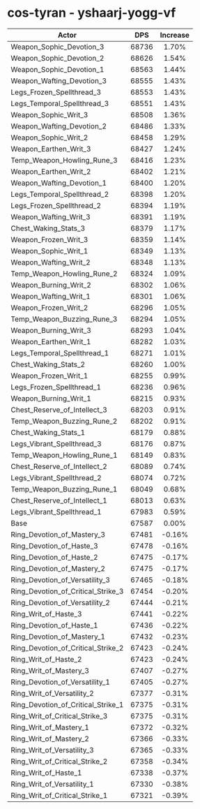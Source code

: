 # cos-tyran - yshaarj-yogg-vf
| Actor | DPS | Increase |
|---|:---:|:---:|
|Weapon_Sophic_Devotion_3|68736|1.70%|
|Weapon_Sophic_Devotion_2|68626|1.54%|
|Weapon_Sophic_Devotion_1|68563|1.44%|
|Weapon_Wafting_Devotion_3|68555|1.43%|
|Legs_Frozen_Spellthread_3|68553|1.43%|
|Legs_Temporal_Spellthread_3|68551|1.43%|
|Weapon_Sophic_Writ_3|68508|1.36%|
|Weapon_Wafting_Devotion_2|68486|1.33%|
|Weapon_Sophic_Writ_2|68458|1.29%|
|Weapon_Earthen_Writ_3|68427|1.24%|
|Temp_Weapon_Howling_Rune_3|68416|1.23%|
|Weapon_Earthen_Writ_2|68402|1.21%|
|Weapon_Wafting_Devotion_1|68400|1.20%|
|Legs_Temporal_Spellthread_2|68398|1.20%|
|Legs_Frozen_Spellthread_2|68394|1.19%|
|Weapon_Wafting_Writ_3|68391|1.19%|
|Chest_Waking_Stats_3|68379|1.17%|
|Weapon_Frozen_Writ_3|68359|1.14%|
|Weapon_Sophic_Writ_1|68349|1.13%|
|Weapon_Wafting_Writ_2|68348|1.13%|
|Temp_Weapon_Howling_Rune_2|68324|1.09%|
|Weapon_Burning_Writ_2|68302|1.06%|
|Weapon_Wafting_Writ_1|68301|1.06%|
|Weapon_Frozen_Writ_2|68296|1.05%|
|Temp_Weapon_Buzzing_Rune_3|68294|1.05%|
|Weapon_Burning_Writ_3|68293|1.04%|
|Weapon_Earthen_Writ_1|68282|1.03%|
|Legs_Temporal_Spellthread_1|68271|1.01%|
|Chest_Waking_Stats_2|68260|1.00%|
|Weapon_Frozen_Writ_1|68255|0.99%|
|Legs_Frozen_Spellthread_1|68236|0.96%|
|Weapon_Burning_Writ_1|68215|0.93%|
|Chest_Reserve_of_Intellect_3|68203|0.91%|
|Temp_Weapon_Buzzing_Rune_2|68202|0.91%|
|Chest_Waking_Stats_1|68179|0.88%|
|Legs_Vibrant_Spellthread_3|68176|0.87%|
|Temp_Weapon_Howling_Rune_1|68149|0.83%|
|Chest_Reserve_of_Intellect_2|68089|0.74%|
|Legs_Vibrant_Spellthread_2|68074|0.72%|
|Temp_Weapon_Buzzing_Rune_1|68049|0.68%|
|Chest_Reserve_of_Intellect_1|68013|0.63%|
|Legs_Vibrant_Spellthread_1|67983|0.59%|
|Base|67587|0.00%|
|Ring_Devotion_of_Mastery_3|67481|-0.16%|
|Ring_Devotion_of_Haste_3|67478|-0.16%|
|Ring_Devotion_of_Haste_2|67475|-0.17%|
|Ring_Devotion_of_Mastery_2|67475|-0.17%|
|Ring_Devotion_of_Versatility_3|67465|-0.18%|
|Ring_Devotion_of_Critical_Strike_3|67454|-0.20%|
|Ring_Devotion_of_Versatility_2|67444|-0.21%|
|Ring_Writ_of_Haste_3|67441|-0.22%|
|Ring_Devotion_of_Haste_1|67436|-0.22%|
|Ring_Devotion_of_Mastery_1|67432|-0.23%|
|Ring_Devotion_of_Critical_Strike_2|67423|-0.24%|
|Ring_Writ_of_Haste_2|67423|-0.24%|
|Ring_Writ_of_Mastery_3|67407|-0.27%|
|Ring_Devotion_of_Versatility_1|67405|-0.27%|
|Ring_Writ_of_Versatility_2|67377|-0.31%|
|Ring_Devotion_of_Critical_Strike_1|67375|-0.31%|
|Ring_Writ_of_Critical_Strike_3|67375|-0.31%|
|Ring_Writ_of_Mastery_1|67372|-0.32%|
|Ring_Writ_of_Mastery_2|67366|-0.33%|
|Ring_Writ_of_Versatility_3|67365|-0.33%|
|Ring_Writ_of_Critical_Strike_2|67358|-0.34%|
|Ring_Writ_of_Haste_1|67338|-0.37%|
|Ring_Writ_of_Versatility_1|67330|-0.38%|
|Ring_Writ_of_Critical_Strike_1|67321|-0.39%|
